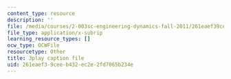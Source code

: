 ```yaml
---
content_type: resource
description: ''
file: /media/courses/2-003sc-engineering-dynamics-fall-2011/261eaef39ceeb432ec2e2fd7065b234e_9_d8CQrCYUw.srt
file_type: application/x-subrip
learning_resource_types: []
ocw_type: OCWFile
resourcetype: Other
title: 3play caption file
uid: 261eaef3-9cee-b432-ec2e-2fd7065b234e
---
```

